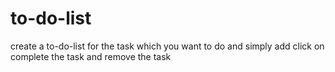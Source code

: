 # to-do-list
create a to-do-list for the task which you want to do and simply add click on complete the task and remove the task
